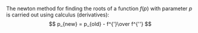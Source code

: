 
The newton method for finding the roots of a function $f(p)$ with parameter $p$ is carried out using calculus (derivatives):
$$ p_{new} = p_{old} - f^{'}\over f^{''} $$
